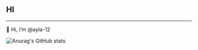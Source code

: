 ## HI
---
👋 Hi, I’m @ayla-12


![Anurag's GitHub stats](https://github-readme-stats.vercel.app/api?username=ayla-12&show_icons=true&theme=radical)

<!---
ayla-12/ayla-12 is a ✨ special ✨ repository because its `README.md` (this file) appears on your GitHub profile.
You can click the Preview link to take a look at your changes.
--->
